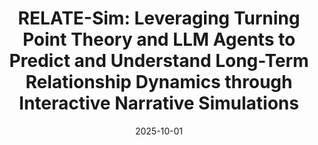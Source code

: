 ---
title: "RELATE-Sim: Leveraging Turning Point Theory and LLM Agents to Predict and Understand Long-Term Relationship Dynamics through Interactive Narrative Simulations"
authors: 'Matthew Yue, <strong>Zhikun Xu</strong>, Vivek Gupta, Thao Ha, Liesal Sharabi, Ben Zhou'
collection: publications
category: preprints
permalink: /publication/2025-10-01-paper-11
excerpt: 
date: 2025-10-01
venue: arXiv
slidesurl: 
paperurl: https://arxiv.org/abs/2510.00414
citation: 
---
